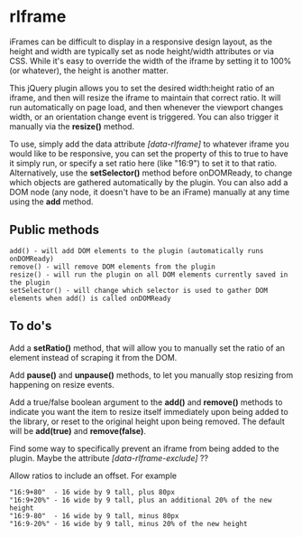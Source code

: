 rIframe
=======

iFrames can be difficult to display in a responsive design layout, as the height and width are typically set as node height/width attributes or via CSS. While it's easy to override the width of the iframe by setting it to 100% (or whatever), the height is another matter. 

This jQuery plugin allows you to set the desired width:height ratio of an iframe, and then will resize the iframe to maintain that correct ratio. It will run automatically on page load, and then whenever the viewport changes width, or an orientation change event is triggered. You can also trigger it manually via the **resize()** method. 

To use, simply add the data attribute *[data-rIframe]* to whatever iframe you would like to be responsive, you can set the property of this to true to have it simply run, or specify a set ratio here (like "16:9") to set it to that ratio. Alternatively, use the **setSelector()** method before onDOMReady, to change which objects are gathered automatically by the plugin. You can also add a DOM node (any node, it doesn't have to be an iFrame) manually at any time using the **add** method. 

Public methods
--------------

    add() - will add DOM elements to the plugin (automatically runs onDOMReady)
    remove() - will remove DOM elements from the plugin
    resize() - will run the plugin on all DOM elements currently saved in the plugin
    setSelector() - will change which selector is used to gather DOM elements when add() is called onDOMReady


To do's
-------

Add a **setRatio()** method, that will allow you to manually set the ratio of an element instead of scraping it from the DOM. 

Add **pause()** and **unpause()** methods, to let you manually stop resizing from happening on resize events.

Add a true/false boolean argument to the **add()** and **remove()** methods to indicate you want the item to resize itself immediately upon being added to the library, or reset to the original height upon being removed. The default will be **add(true)** and **remove(false)**. 

Find some way to specifically prevent an iframe from being added to the plugin. Maybe the attribute *[data-rIframe-exclude]* ??

Allow ratios to include an offset. For example 

    "16:9+80"  - 16 wide by 9 tall, plus 80px
    "16:9+20%" - 16 wide by 9 tall, plus an additional 20% of the new height
    "16:9-80"  - 16 wide by 9 tall, minus 80px
    "16:9-20%" - 16 wide by 9 tall, minus 20% of the new height

